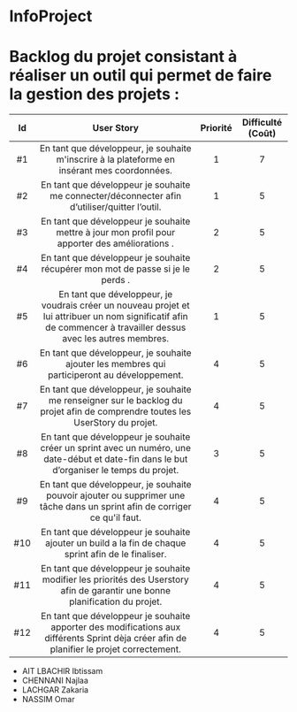 
# InfoProject

# Backlog du projet consistant à réaliser un outil qui permet de faire la gestion des projets : 

| Id |      User Story      |  Priorité |  Difficulté (Coût) |
|:--:|:----------------------------------------------------------------------------:|:-:|:-:|
| #1 | En tant que développeur, je souhaite m'inscrire à la plateforme en insérant mes coordonnées. | 1 | 7 |
| #2 | En tant que développeur je souhaite me connecter/déconnecter afin d’utiliser/quitter l’outil. | 1 | 5 |
| #3|En tant que développeur je souhaite mettre à jour mon profil pour apporter des améliorations . | 2 | 5 |
| #4|En tant que développeur je souhaite récupérer mon mot de passe si je le perds  . | 2 | 5 |
| #5 | En tant que développeur, je voudrais créer un nouveau projet et lui attribuer un nom significatif afin de commencer à travailler dessus avec les autres membres. | 1 | 5 | 
| #6 | En tant que développeur, je souhaite ajouter les membres qui participeront au développement. | 4 | 5 | 
| #7 | En tant que développeur, je souhaite me renseigner sur le backlog du projet afin de comprendre toutes les UserStory du projet. | 4 | 5 | 
| #8 | En tant que développeur je souhaite créer un sprint avec un numéro, une date-début et date-fin dans le but d’organiser le temps du projet.| 3 | 5 | 
| #9 |En tant que développeur,  je souhaite pouvoir ajouter ou supprimer une tâche dans un sprint afin de corriger ce qu'il faut. | 4 | 5 | 
| #10|En tant que développeur je souhaite ajouter un build a la fin de chaque sprint afin de le finaliser. | 4 | 5 |
| #11|En tant que développeur je souhaite modifier les priorités des Userstory afin de garantir une bonne planification du projet.| 4 | 5 |
| #12|En tant que développeur je souhaite apporter des modifications aux différents Sprint dèja créer afin de planifier le projet correctement.| 4 | 5 |









* AIT LBACHIR Ibtissam
* CHENNANI Najlaa 
* LACHGAR Zakaria
* NASSIM Omar
